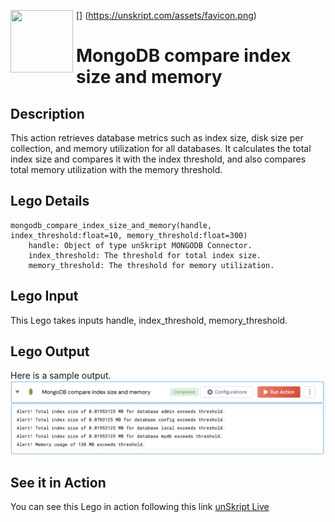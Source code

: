 [<img align="left" src="https://unskript.com/assets/favicon.png" width="100" height="100" style="padding-right: 5px">]
(https://unskript.com/assets/favicon.png)
<h1>MongoDB compare index size and memory</h1>

## Description
This action retrieves database metrics such as index size, disk size per collection, and memory utilization for all databases. It calculates the total index size and compares it with the index threshold, and also compares total memory utilization with the memory threshold.

## Lego Details
	mongodb_compare_index_size_and_memory(handle, index_threshold:float=10, memory_threshold:float=300)
		handle: Object of type unSkript MONGODB Connector.
		index_threshold: The threshold for total index size.
		memory_threshold: The threshold for memory utilization.


## Lego Input
This Lego takes inputs handle, index_threshold, memory_threshold.

## Lego Output
Here is a sample output.
<img src="./1.png">

## See it in Action

You can see this Lego in action following this link [unSkript Live](https://us.app.unskript.io)